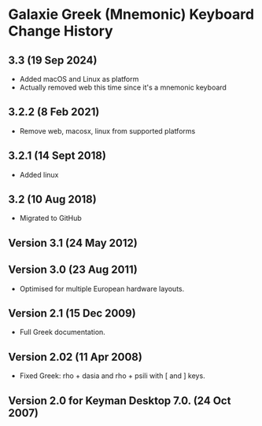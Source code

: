 Galaxie Greek (Mnemonic) Keyboard Change History
=======================

## 3.3 (19 Sep 2024)
* Added macOS and Linux as platform
* Actually removed web this time since it's a mnemonic keyboard

## 3.2.2 (8 Feb 2021)
* Remove web, macosx, linux from supported platforms

## 3.2.1 (14 Sept 2018)
* Added linux

## 3.2 (10 Aug 2018)
* Migrated to GitHub

## Version 3.1 (24 May 2012)

## Version 3.0 (23 Aug 2011) 
* Optimised for multiple European hardware layouts.

## Version 2.1 (15 Dec 2009) 
* Full Greek documentation.

## Version 2.02 (11 Apr 2008)
* Fixed Greek: rho + dasia and rho + psili with [ and ] keys.

## Version 2.0 for Keyman Desktop 7.0. (24 Oct 2007)